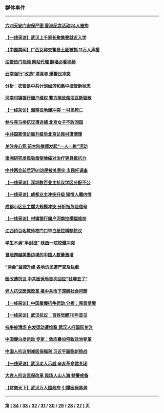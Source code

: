 ### 群体事件
---
#### [六四天安门安保严密 香港纪念活动24人被拘](../../pages/ncid279/n14009800.md?06051645) 
#### [【一线采访】武汉上千家长聚集要就近入学](../../pages/ncid279/n14009497.md?06051645) 
#### [【中国禁闻】广西女称交警是土匪被抓 11万人声援](../../pages/ncid279/n14006869.md?06051645) 
#### [油管热门视频 网站代理 翻墙必看视频](http://138.2.39.72:81/youtube.html?epic-marker?06051645)
#### [云南强行“改造”清真寺 爆警民冲突](../../pages/ncid279/n14005561.md?06051645) 
#### [分析：农管是中共计划经济和集中控管新标志](../../pages/ncid279/n14000665.md?06051645) 
#### [河南村镇银行储户维权 警方施放催泪瓦斯驱散](../../pages/ncid279/n13998750.md?06051645) 
#### [【一线采访】海南征地爆冲突 一村民死亡](../../pages/ncid279/n13989137.md?06051645) 
#### [参与亮马桥抗议遭追捕 北京女子不敢回国](../../pages/ncid279/n13985420.md?06051645) 
#### [中共国家信访局升级后北京访民村遭清理](../../pages/ncid279/n13984826.md?06051645) 
#### [关注良心犯 前大陆律师发起“一人一推”活动](../../pages/ncid279/n13980524.md?06051645) 
#### [澳洲研究发现吸烟使肺癌对治疗更具抵抗力](../../pages/ncid279/n13977762.md?06051645) 
#### [中共两会前后沪61访民被关黑牢 市民吁调查](../../pages/ncid279/n13976054.md?06051645) 
#### [【一线采访】深圳数百业主抗议学区分配不公](../../pages/ncid279/n13976680.md?06051645) 
#### [【一线采访】成都业主冲突升级 知情人曝内情](../../pages/ncid279/n13965289.md?06051645) 
#### [成都小区业主爆大规模冲突 分析指危险信号](../../pages/ncid279/n13964520.md?06051645) 
#### [【一线采访】村镇银行储户河南拉横幅维权](../../pages/ncid279/n13964555.md?06051645) 
#### [江西约百名教师校门口举白纸拉横额抗议](../../pages/ncid279/n13958579.md?06051645) 
#### [学生不满“半封控” 陕西一院校爆冲突](../../pages/ncid279/n13946647.md?06051645) 
#### [冒险跨越美墨边境的中国人数量激增](../../pages/ncid279/n13946742.md?06051645) 
#### [“两会”监控升级 各地访民遭严查及拦截](../../pages/ncid279/n13942702.md?06051645) 
#### [医改遭抗议 中共医保局首次回应“钱哪去了”](../../pages/ncid279/n13938290.md?06051645) 
#### [老人抗议医保改革 揭中共治下深层社会问题](../../pages/ncid279/n13934963.md?06051645) 
#### [【一线采访】中国屡爆抗争运动 分析：民意觉醒](../../pages/ncid279/n13934024.md?06051645) 
#### [【一线采访】武汉抗议：百姓觉醒70年首见](../../pages/ncid279/n13931265.md?06051645) 
#### [抗争被清场 白发运动遭维稳 武汉人吁国际关注](../../pages/ncid279/n13931147.md?06051645) 
#### [中国爆白发运动 专家：效应叠加将致政治变革](../../pages/ncid279/n13931004.md?06051645) 
#### [中国人抗议削减医保福利 习近平面临新挑战](../../pages/ncid279/n13930530.md?06051645) 
#### [【一线采访】武汉老人示威 辛亥革命馆关闭](../../pages/ncid279/n13930368.md?06051645) 
#### [大连人抗议医保改革 现场人山人海 特警戒备](../../pages/ncid279/n13930248.md?06051645) 
#### [【财商天下】武汉万人围政府 引爆医保黑洞](../../pages/ncid279/n13927281.md?06051645) 

---
#### 第 [ [34](./34.md?06051645) / [33](./33.md?06051645) / [32](./32.md?06051645) / [31](./31.md?06051645) / [30](./30.md?06051645) / [29](./29.md?06051645) / [28](./28.md?06051645) / [27](./27.md?06051645) ] 页
